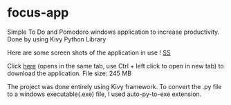 # focus-app
Simple To Do and Pomodoro windows application to increase productivity. Done by using Kivy Python Library

Here are some screen shots of the application in use
! [SS](https://github.com/gogimurali545/focus-app/blob/main/Screenshot%202021-10-04%20112904.png?raw=true)


Click [here](https://drive.google.com/file/d/1udEkw7RL_nxJLIf0aDnPDILJKHHW2ld3/view?usp=sharing) (opens in the same tab, use Ctrl + left click to open in new tab) to download the application.
File size: 245 MB

The project was done entirely using Kivy framework. To convert the .py file to a windows executable(.exe) file, I used auto-py-to-exe extension.
